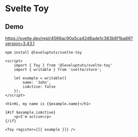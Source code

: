 # Svelte Toy

## Demo

https://svelte.dev/repl/4566ac90a5ca42d6ade1c383b6f1ba66?version=3.43.1

`npm install @leveluptuts/svelte-toy`

```svelte
<script>
	import { Toy } from '@leveluptuts/svelte-toy'
	import { writable } from 'svelte/store';

	let example = writable({
		name: 'John',
		isActive: false
	});
</script>

<h1>Hi, my name is {$example.name}</h1>

{#if $example.isActive}
	<p>I'm active</p>
{/if}

<Toy register={[{ example }]} />
```
